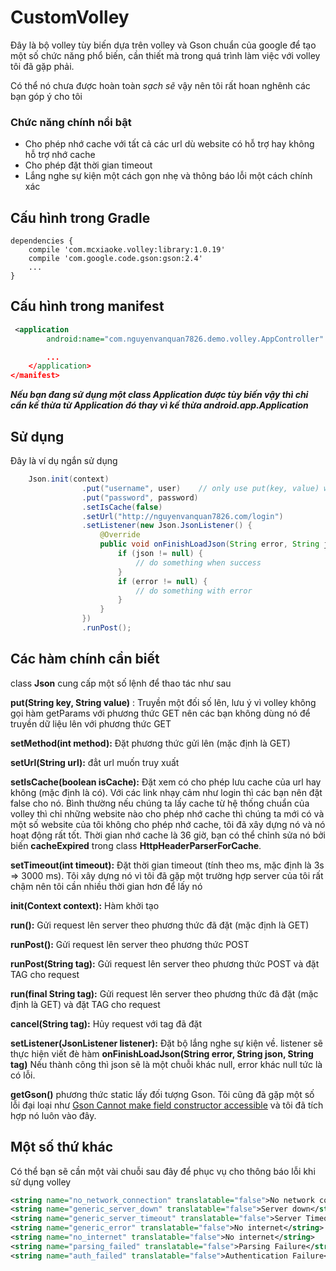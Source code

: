 # CustomVolley

Đây là bộ volley tùy biến dựa trên volley và Gson chuẩn của google để tạo một số chức năng phổ biến, cần thiết mà trong quá trình làm việc với volley tôi đã gặp phải.

Có thể nó chưa được hoàn toàn _sạch sẽ_ vậy nên tôi rất hoan nghênh các bạn góp ý cho tôi

### Chức năng chính nổi bật
* Cho phép nhớ cache với tất cả các url dù website có hỗ trợ hay không hỗ trợ nhớ cache
* Cho phép đặt thời gian timeout
* Lắng nghe sự kiện một cách gọn nhẹ và thông báo lỗi một cách chính xác

## Cấu hình trong Gradle

    dependencies {
    	compile 'com.mcxiaoke.volley:library:1.0.19'
    	compile 'com.google.code.gson:gson:2.4'
    	...
    }

## Cấu hình trong manifest

```xml
 <application
        android:name="com.nguyenvanquan7826.demo.volley.AppController"

		...
	</application>
</manifest>
```
_**Nếu bạn đang sử dụng một class Application được tùy biến vậy thì chỉ cần kế thừa từ Application đó thay vì  kế thừa android.app.Application**_

## Sử dụng
Đây là ví dụ ngắn sử dụng 


```java
	Json.init(context)
                .put("username", user)    // only use put(key, value) when method is POST
                .put("password", password)
                .setIsCache(false)
                .setUrl("http://nguyenvanquan7826.com/login")
                .setListener(new Json.JsonListener() {
                    @Override
                    public void onFinishLoadJson(String error, String json, String tag) {
                        if (json != null) {
                            // do something when success
                        }
                        if (error != null) {
                            // do something with error
                        }
                    }
                })
                .runPost();
```

## Các hàm chính cần biết 

class **Json** cung cấp một số lệnh để thao tác như sau

**put(String key, String value)** : Truyền một đối số lên, lưu ý vì volley không gọi hàm getParams với phương thức GET nên các bạn không dùng nó để truyền dữ liệu lên với phương thức GET 

**setMethod(int method):** Đặt phương thức gửi lên (mặc định là GET)

**setUrl(String url):** đẳt url muốn truy xuất

**setIsCache(boolean isCache):** Đặt xem có cho phép lưu cache của url hay không (mặc định là có). Với các link nhạy cảm như login thì các bạn nên đặt false cho nó. Bình thường nếu chúng ta lấy cache từ hệ thống chuẩn của volley thì chỉ những website nào cho phép nhớ cache thì chúng ta mới có và một số website của tôi không cho phép nhớ cache, tôi đã xây dựng nó và nó hoạt động rất tốt. Thời gian nhớ cache là 36 giờ, bạn có thể chỉnh sửa nó bởi biến **cacheExpired** trong class **HttpHeaderParserForCache**.

**setTimeout(int timeout):** Đặt thời gian timeout (tính theo ms, mặc định là 3s => 3000 ms). Tôi xây dựng nó vì tôi đã gặp một trường hợp server của tôi rất chậm nên tôi cần nhiều thời gian hơn để lấy nó

**init(Context context):** Hàm khởi tạo

**run():** Gửi request lên server theo phương thức đã đặt (mặc định là GET)

**runPost():** Gửi request lên server theo phương thức POST

**runPost(String tag):** Gửi request lên server theo phương thức POST và đặt TAG cho request

**run(final String tag):** Gửi request lên server theo phương thức đã đặt (mặc định là GET) và đặt TAG cho request

**cancel(String tag):** Hủy request với tag đã đặt

**setListener(JsonListener listener):** Đặt bộ lắng nghe sự kiện về. listener sẽ thực hiện viết đè hàm 
**onFinishLoadJson(String error, String json, String tag)** Nếu thành công thì json sẽ là một chuỗi khác null, error khác null tức là có lỗi.

**getGson()** phương thức static lấy đối tượng Gson. Tôi cũng đã gặp một số lỗi đại loại như [Gson Cannot make field constructor accessible](http://www.nguyenvanquan7826.com/2016/03/06/android-fix-gson-cannot-make-field-constructor-accessible/) và tôi đã tích hợp nó luôn vào đây.

## Một số thứ khác
Có thể bạn sẽ cần một vài chuỗi sau đây để phục vụ cho thông báo lỗi khi sử dụng volley

```xml
<string name="no_network_connection" translatable="false">No network connection found</string>
<string name="generic_server_down" translatable="false">Server down</string>
<string name="generic_server_timeout" translatable="false">Server Timeout</string>
<string name="generic_error" translatable="false">No internet</string>
<string name="no_internet" translatable="false">No internet</string>
<string name="parsing_failed" translatable="false">Parsing Failure</string>
<string name="auth_failed" translatable="false">Authentication Failure</string>
```
